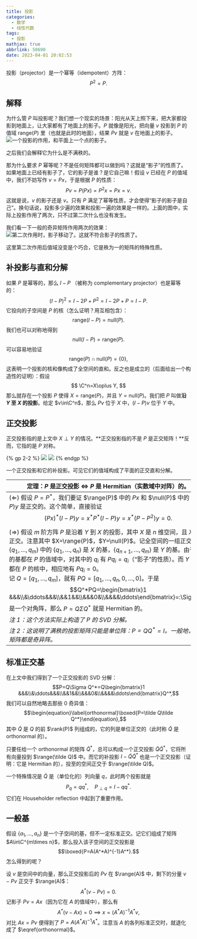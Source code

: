 ```yaml
---
title: 投影
categories:
  - 数学
  - 线性代数
tags:
  - 投影
mathjax: true
abbrlink: 50690
date: 2023-04-01 20:02:53
---
```


投影（projector）是一个幂等（idempotent）方阵：
$$
P^2=P.
$$
<!--more-->

## 解释

为什么管 $P$ 叫投影呢？我们想一个现实的场景：阳光从天上照下来，把大家都投影到地面上，让大家都有了地面上的影子。$P$ 就像是阳光，把向量 $v$ 投影到 $P$ 的值域 $\text{range}(P)$ 里（也就是此时的地面），结果 $Pv$ 就是 $v$ 在地面上的影子。
![一个投影的作用，和平面上一个点的影子。](https://s2.loli.net/2023/04/10/HinxlyLXEC7JRDk.gif)


之后我们会解释它为什么是不满秩的。

那为什么要求 $P$ 幂等呢？不是任何矩阵都可以做到吗？这就是“影子”的性质了。如果地面上已经有影子了，它的影子是谁？是它自己嘛！假设 $v$ 已经在 $P$  的值域中，我们不妨写作 $v=Px$，于是根据 $P$ 的性质：
$$
Pv=P(Px)=P^2x=Px=v.
$$
这就是说，$v$ 的影子还是 $v$。只有 $P$ 满足了幂等性质，才会使得“影子的影子是自己”。换句话说，投影多少遍的效果和投影一遍的效果是一样的。上面的图中，实际上投影作用了两次，只不过第二次什么也没有发生。

我们看一下一般的奇异矩阵作用两次的效果：![第二次作用时，影子移动了。这就不符合影子的性质了。](https://s2.loli.net/2023/04/10/FG7rMpL59SOoZBV.gif)

这里第二次作用后值域没变是个巧合，它是秩为一的矩阵的特殊性质。

## 补投影与直和分解

如果 $P$ 是幂等的，那么 $I-P$ （被称为 complementary projector）也是幂等的：
$$
(I-P)^2=I-2P+P^2=I-2P+P=I-P.
$$
它投向的子空间是 $P$ 的核（怎么证明？用互相包含）：
$$
\text{range}(I-P)=\text{null}(P).
$$
我们也可以对称地得到
$$
\text{null}(I-P)=\text{range}(P).
$$
可以容易地验证
$$
\text{range}(P)\cap\text{null}(P)=\{0\},
$$
这表明一个投影的核和像构成了全空间的直和。反之也是成立的（后面给出一个构造性的证明）：假设
$$
\C^n=X\oplus Y,
$$
那么就存在一个投影 $P$ 使得 $X=\text{range}(P)$，并且 $Y=\text{null}(P)$。我们把 $P$ 叫做**沿 $Y$ 至 $X$ 的投影**。给定 $v\in\C^n$，那么 $Pv$ 位于 $X$ 中，$(I-P)v$ 位于 $Y$ 中。

## 正交投影

正交投影指的是上文中 $X\perp Y$ 的情况。**正交投影指的不是 $P$ 是正交矩阵！**反而，它指的是 $P$ 对称。



{% gp 2-2 %}
![](https://s2.loli.net/2023/04/10/HinxlyLXEC7JRDk.gif)
![](https://s2.loli.net/2023/04/10/jfPxavYO4H13oZg.gif)
{% endgp %}
<p class="image-caption">一个正交投影和它的补投影。可见它们的值域构成了平面的正交直和分解。</p>


| 定理：$P$ 是正交投影 $\iff$ $P$ 是 Hermitian（实数域中对阵）的。 |
| ------------------------------------------------------------ |
| $(\Longleftarrow)$ 假设 $P=P^*$，我们要证 $\range(P)$ 中的 $Px$ 和 $\null(P)$ 中的 $(I-P)y$ 是正交的。这个简单，直接验证$$(Px)^*(I-P)y=x^*P^*(I-P)y=x^*(P-P^2)y=0.$$
$(\Longrightarrow)$ 假设 $m$ 阶方阵 $P$ 是沿着 $Y$ 到 $X$ 的投影，其中 $X$ 是 $n$ 维空间，且 $X$ 与 $Y$ 正交。注意其中 $X=\range(P)$，$Y=\null(P)$。记全空间的一组正交基 $\{q_1,\ldots,q_m\}$ 中的 $\{q_1,\ldots,q_n\}$ 是 $X$ 的基，$\{q_{n+1},\ldots,q_m\}$ 是 $Y$ 的基。由于 $X$ 的基都在 $P$ 的值域中，对其中的 $q_i$ 有 $Pq_i=q_i$（“影子”的性质）。而 $Y$ 的基都在 $P$ 的核中，相应地有 $Pq_i=0$。<br />记 $Q=[q_1,\ldots,q_m]$，就有 $PQ=[q_1,\ldots,q_n,0,\ldots,0]$。于是$$Q^*PQ=\begin{bmatrix}1 &&&\\&\ddots&&&\\&&1&&\\&&&0&\\&&&&\ddots\end{bmatrix}=:\Sigma$$是一个对角阵，那么 $P=Q\Sigma Q^*$ 就是 Hermitian 的。|
|*注 1：这个方法实际上构造了 $P$ 的 SVD 分解。*|
|*注 2：这说明了满秩的投影矩阵只能是单位阵：$P=QQ^*=I$。一般地，投影矩阵都是奇异阵。*|


## 标准正交基

在上文中我们得到了一个正交投影的 SVD 分解：$$P=Q\Sigma Q^*=Q\begin{bmatrix}1 &&&\\&\ddots&&&\\&&1&&\\&&&0&\\&&&&\ddots\end{bmatrix}Q^*,$$我们可以自然地略去那些 0 奇异值：$$\begin{equation}\label{orthonormal}\boxed{P=\tilde Q\tilde Q^*}\end{equation},$$其中 $\tilde Q$ 是 $Q$ 的前 $\rank(P)$ 列组成的，它的列是单位正交的（此时称 $\tilde Q$ 是 orthonormal 的）。

只要任给一个 orthonormal 的矩阵 $\tilde Q^*$，总可以构成一个正交投影 $\tilde Q\tilde Q^*$，它将所有向量投到 $\range(\tilde Q)$ 中。而它的补投影 $I-\tilde Q\tilde Q^*$ 也是一个正交投影（证明：它是 Hermitian 的），投至的空间正交于 $\range(\tilde Q)$。

一个特殊情况是 $\tilde Q$ 是（单位化的）列向量 $q$，此时两个投影就是$$P_q=qq^{*},\quad P_{\perp q}=I-qq^*.$$它们在 Householder reflection 中起到了重要作用。

## 一般基

假设 $\{a_1,\ldots,a_n\}$ 是一个子空间的基，但不一定标准正交。记它们组成了矩阵 $A\in\C^{m\times n}$，那么投入该子空间的正交投影是$$\boxed{P=A(A^*A)^{-1}A^*}.$$怎么得到的呢？

设 $v$ 是空间中的向量，那么正交投影后的 $Pv$ 在 $\range(A)$ 中，剩下的分量 $v-Pv$ 正交于 $\range(A)$：$$A^*(v-Pv)=0.$$记影子 $Pv=Ax$（因为它在 $A$ 的值域中），那么有$$A^{*}(v-Ax)=0\implies x=(A^*A)^{-1}A^*v,$$对比 $Ax=Pv$ 便得到了 $P=A(A^*A)^{-1}A^*$。注意当 $A$ 的各列标准正交时，就退化成了 $\eqref{orthonormal}$。